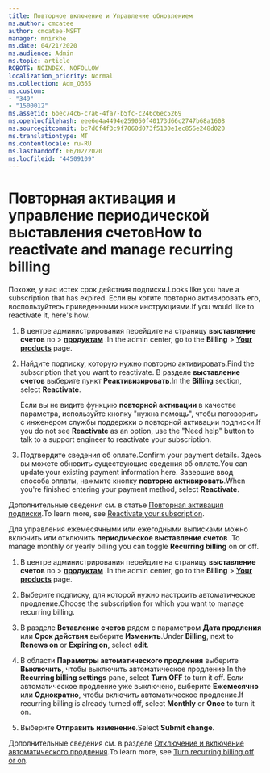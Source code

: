 ```yaml
---
title: Повторное включение и Управление обновлением
ms.author: cmcatee
author: cmcatee-MSFT
manager: mnirkhe
ms.date: 04/21/2020
ms.audience: Admin
ms.topic: article
ROBOTS: NOINDEX, NOFOLLOW
localization_priority: Normal
ms.collection: Adm_O365
ms.custom:
- "349"
- "1500012"
ms.assetid: 6bec74c6-c7a6-4fa7-b5fc-c246c6ec5269
ms.openlocfilehash: eee6e4a4494e259050f40173d66c2747b68a1608
ms.sourcegitcommit: bc7d6f4f3c9f7060d073f5130e1ec856e248d020
ms.translationtype: MT
ms.contentlocale: ru-RU
ms.lasthandoff: 06/02/2020
ms.locfileid: "44509109"
---
```

# <a name="how-to-reactivate-and-manage-recurring-billing"></a><span data-ttu-id="d223f-102">Повторная активация и управление периодической выставления счетов</span><span class="sxs-lookup"><span data-stu-id="d223f-102">How to reactivate and manage recurring billing</span></span>

<span data-ttu-id="d223f-103">Похоже, у вас истек срок действия подписки.</span><span class="sxs-lookup"><span data-stu-id="d223f-103">Looks like you have a subscription that has expired.</span></span> <span data-ttu-id="d223f-104">Если вы хотите повторно активировать его, воспользуйтесь приведенными ниже инструкциями.</span><span class="sxs-lookup"><span data-stu-id="d223f-104">If you would like to reactivate it, here's how.</span></span>
  
1. <span data-ttu-id="d223f-105">В центре администрирования перейдите на страницу **выставление счетов** по \> **[продуктам](https://go.microsoft.com/fwlink/p/?linkid=842054)** .</span><span class="sxs-lookup"><span data-stu-id="d223f-105">In the admin center, go to the **Billing** \> **[Your products](https://go.microsoft.com/fwlink/p/?linkid=842054)** page.</span></span>

2. <span data-ttu-id="d223f-106">Найдите подписку, которую нужно повторно активировать.</span><span class="sxs-lookup"><span data-stu-id="d223f-106">Find the subscription that you want to reactivate.</span></span> <span data-ttu-id="d223f-107">В разделе **выставление счетов** выберите пункт **Реактивизировать**.</span><span class="sxs-lookup"><span data-stu-id="d223f-107">In the **Billing** section, select  **Reactivate**.</span></span>

    <span data-ttu-id="d223f-108">Если вы не видите функцию **повторной активации** в качестве параметра, используйте кнопку "нужна помощь", чтобы поговорить с инженером службы поддержки о повторной активации подписки.</span><span class="sxs-lookup"><span data-stu-id="d223f-108">If you do not see **Reactivate** as an option, use the "Need help" button to talk to a support engineer to reactivate your subscription.</span></span>

3. <span data-ttu-id="d223f-109">Подтвердите сведения об оплате.</span><span class="sxs-lookup"><span data-stu-id="d223f-109">Confirm your payment details.</span></span> <span data-ttu-id="d223f-110">Здесь вы можете обновить существующие сведения об оплате.</span><span class="sxs-lookup"><span data-stu-id="d223f-110">You can update your existing payment information here.</span></span> <span data-ttu-id="d223f-111">Завершив ввод способа оплаты, нажмите кнопку **повторно активировать**.</span><span class="sxs-lookup"><span data-stu-id="d223f-111">When you're finished entering your payment method, select **Reactivate**.</span></span>

<span data-ttu-id="d223f-112">Дополнительные сведения см. в статье [Повторная активация подписки](https://docs.microsoft.com/microsoft-365/commerce/subscriptions-and-billing/reactivate-your-subscription).</span><span class="sxs-lookup"><span data-stu-id="d223f-112">To learn more, see [Reactivate your subscription](https://docs.microsoft.com/microsoft-365/commerce/subscriptions-and-billing/reactivate-your-subscription).</span></span> 

<span data-ttu-id="d223f-113">Для управления ежемесячными или ежегодными выписками можно включить или отключить **периодическое выставление счетов** .</span><span class="sxs-lookup"><span data-stu-id="d223f-113">To manage monthly or yearly billing you can toggle **Recurring billing** on or off.</span></span>
  
1. <span data-ttu-id="d223f-114">В центре администрирования перейдите на страницу **выставление счетов** по \> **[продуктам](https://go.microsoft.com/fwlink/p/?linkid=842054)** .</span><span class="sxs-lookup"><span data-stu-id="d223f-114">In the admin center, go to the **Billing** \> **[Your products](https://go.microsoft.com/fwlink/p/?linkid=842054)** page.</span></span>

2. <span data-ttu-id="d223f-115">Выберите подписку, для которой нужно настроить автоматическое продление.</span><span class="sxs-lookup"><span data-stu-id="d223f-115">Choose the subscription for which you want to manage recurring billing.</span></span>

3. <span data-ttu-id="d223f-116">В разделе **Вставление счетов** рядом с параметром **Дата продления** или **Срок действия** выберите **Изменить**.</span><span class="sxs-lookup"><span data-stu-id="d223f-116">Under **Billing**, next to **Renews on** or **Expiring on**, select **edit**.</span></span>

4. <span data-ttu-id="d223f-117">В области **Параметры автоматического продления** выберите **Выключить**, чтобы выключить автоматическое продление.</span><span class="sxs-lookup"><span data-stu-id="d223f-117">In the **Recurring billing settings** pane, select **Turn OFF** to turn it off.</span></span> <span data-ttu-id="d223f-118">Если автоматическое продление уже выключено, выберите **Ежемесячно** или **Однократно**, чтобы включить автоматическое продление.</span><span class="sxs-lookup"><span data-stu-id="d223f-118">If recurring billing is already turned off, select **Monthly** or **Once** to turn it on.</span></span>

5. <span data-ttu-id="d223f-119">Выберите **Отправить изменение**.</span><span class="sxs-lookup"><span data-stu-id="d223f-119">Select **Submit change**.</span></span>

<span data-ttu-id="d223f-120">Дополнительные сведения см. в разделе [Отключение и включение автоматического продления](https://docs.microsoft.com/microsoft-365/commerce/subscriptions/renew-your-subscription#turn-recurring-billing-off-or-on).</span><span class="sxs-lookup"><span data-stu-id="d223f-120">To learn more, see [Turn recurring billing off or on](https://docs.microsoft.com/microsoft-365/commerce/subscriptions/renew-your-subscription#turn-recurring-billing-off-or-on).</span></span>